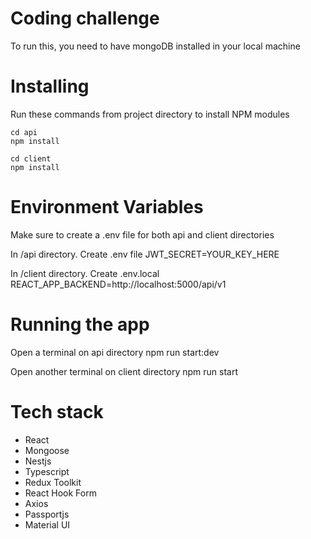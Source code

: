# Coding challenge  
To run this, you need to have mongoDB installed in your local machine

# Installing
Run these commands from project directory to install NPM modules

    cd api
    npm install

    cd client 
    npm install

# Environment Variables
Make sure to create a .env file for both api and client directories

In /api directory. Create .env file
    JWT_SECRET=YOUR_KEY_HERE

In /client directory. Create .env.local
    REACT_APP_BACKEND=http://localhost:5000/api/v1


# Running the app
Open a terminal on api directory
    npm run start:dev

Open another terminal on client directory
    npm run start

# Tech stack
* React
* Mongoose
* Nestjs
* Typescript
* Redux Toolkit
* React Hook Form
* Axios
* Passportjs
* Material UI